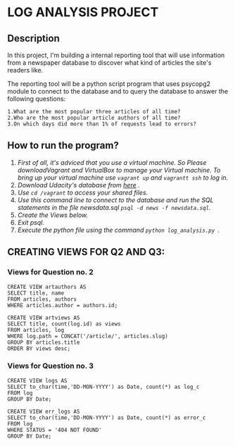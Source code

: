 # **LOG ANALYSIS PROJECT**

## Description
In this project, I'm building a internal reporting tool that will use information from a newspaper database to discover what kind of articles the site's readers like.

The reporting tool will be a python script program that uses psycopg2 module to connect to the database and to query the database to answer the following questions:

    1.What are the most popular three articles of all time?
    2.Who are the most popular article authors of all time?
    3.On which days did more than 1% of requests lead to errors?

## How  to run the program?
1. _First of all, it's adviced that you use a virtual machine. So Please downloadVagrant and VirtualBox to manage your Virtual machine. To bring up your virtual machine use `vagrant up` and `vagrantt ssh` to log in._
2. _Download Udacity's database from  [here](https://d17h27t6h515a5.cloudfront.net/topher/2016/August/57b5f748_newsdata/newsdata.zip) ._
3. _Use ```cd /vagrant``` to access your shared files._
4. _Use this command line to connect to the database and run the SQL statements in the file newsdata.sql ```psql -d news -f newsdata.sql```._
5. _Create the Views below._
6.  _Exit psql._
7.  _Execute the python file using the command ```python log_analysis.py ```._

## **CREATING VIEWS FOR Q2 AND Q3:**

### **Views for Question no. 2**

```
CREATE VIEW artauthors AS
SELECT title, name
FROM articles, authors
WHERE articles.author = authors.id;
```

```
CREATE VIEW artviews AS
SELECT title, count(log.id) as views
FROM articles, log
WHERE log.path = CONCAT('/article/', articles.slug)
GROUP BY articles.title
ORDER BY views desc;
```

### **Views for Question no. 3**

```
CREATE VIEW logs AS
SELECT to_char(time,'DD-MON-YYYY') as Date, count(*) as log_c
FROM log
GROUP BY Date;
```

```
CREATE VIEW err_logs AS
SELECT to_char(time,'DD-MON-YYYY') as Date, count(*) as error_c
FROM log
WHERE STATUS = '404 NOT FOUND'
GROUP BY Date;
```
